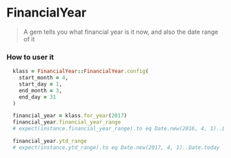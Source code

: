 # FinancialYear

> A gem tells you what financial year is it now, and also the date range of it

### How to user it

```ruby
  klass = FinancialYear::FinancialYear.config(
    start_month = 4,
    start_day = 1,
    end_month = 3,
    end_day = 31
  )

  financial_year = klass.for_year(2017)
  financial_year.financial_year_range
  # expect(instance.financial_year_range).to eq Date.new(2016, 4, 1)..Date.new(2017, 3, 31)

  financial_year.ytd_range
  # expect(instance.ytd_range).to eq Date.new(2017, 4, 1)..Date.today
```
